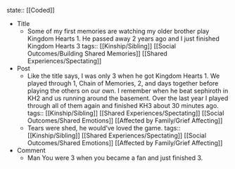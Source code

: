 state:: [[Coded]]

- Title
	- Some of my first memories are watching my older brother play Kingdom Hearts 1. He passed away 2 years ago and I just finished Kingdom Hearts 3
	  tags:: [[Kinship/Sibling]] [[Social Outcomes/Building Shared Memories]] [[Shared Experiences/Spectating]]
- Post
	- Like the title says, I was only 3 when he got Kingdom Hearts 1. We played through 1, Chain of Memories, 2, and days together before playing the others on our own. I remember when he beat sephiroth in KH2 and us running around the basement. Over the last year I played through all of them again and finished KH3 about 30 minutes ago.
	  tags:: [[Kinship/Sibling]] [[Shared Experiences/Spectating]] [[Social Outcomes/Shared Emotions]] [[Affected by Family/Grief Affecting]]
	- Tears were shed, he would’ve loved the game.
	  tags:: [[Kinship/Sibling]] [[Shared Experiences/Spectating]] [[Social Outcomes/Shared Emotions]] [[Affected by Family/Grief Affecting]]
- Comment
	- Man
	  You were 3 when you became a fan and just finished 3.